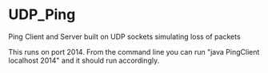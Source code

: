 # UDP_Ping
Ping Client and Server built on UDP sockets simulating loss of packets

This runs on port 2014. From the command line you can run "java PingClient localhost 2014" and it should run accordingly.
